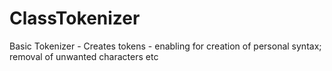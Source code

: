 # ClassTokenizer
Basic Tokenizer - Creates tokens - enabling for creation of personal syntax; removal of unwanted characters etc

